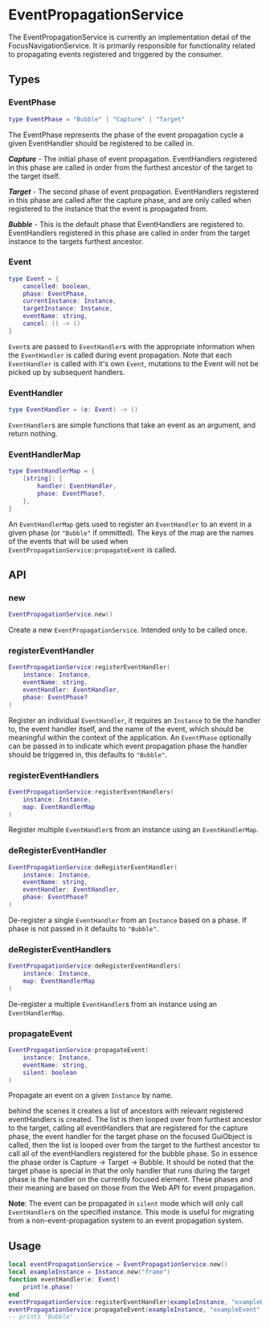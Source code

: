 # EventPropagationService

The EventPropagationService is currently an implementation detail of the FocusNavigationService. It is primarily responsible for functionality related to propagating events registered and triggered by the consumer.

## Types

### EventPhase
```lua
type EventPhase = "Bubble" | "Capture" | "Target"
```
The EventPhase represents the phase of the event propagation cycle a given EventHandler should be registered to be called in.

***Capture*** - The initial phase of event propagation. EventHandlers registered in this phase are called in order from the furthest ancestor of the target to the target itself.

***Target*** - The second phase of event propagation. EventHandlers registered in this phase are called after the capture phase, and are only called when registered to the instance that the event is propagated from.

***Bubble*** - This is the default phase that EventHandlers are registered to. EventHandlers registered in this phase are called in order from the target instance to the targets furthest ancestor.


### Event
```lua
type Event = {
    cancelled: boolean,
    phase: EventPhase,
    currentInstance: Instance,
    targetInstance: Instance,
    eventName: string,
    cancel: () -> ()
}
```
`Event`s are passed to `EventHandler`s with the appropriate information when the `EventHandler` is called during event propagation. Note that each `EventHandler` is called with it's own `Event`, mutations to the Event will not be picked up by subsequent handlers.

### EventHandler
```lua
type EventHandler = (e: Event) -> ()
```
`EventHandler`s are simple functions that take an event as an argument, and return nothing.

### EventHandlerMap
```lua
type EventHandlerMap = {
	[string]: {
		handler: EventHandler,
		phase: EventPhase?,
	},
}
```
An `EventHandlerMap` gets used to register an `EventHandler` to an event in a given phase (or `"Bubble"` if ommitted). The keys of the map are the names of the events that will be used when `EventPropagationService:propagateEvent` is called.

## API

### new

```lua
EventPropagationService.new()
```
Create a new `EventPropagationService`. Intended only to be called once.

### registerEventHandler

```lua
EventPropagationService:registerEventHandler(
    instance: Instance,
    eventName: string,
    eventHandler: EventHandler,
    phase: EventPhase?
)
```
Register an individual `EventHandler`, it requires an `Instance` to tie the handler to, the event handler itself, and the name of the event, which should be meaningful within the context of the application. An `EventPhase` optionally can be passed in to indicate which event propagation phase the handler should be triggered in, this defaults to `"Bubble"`.

### registerEventHandlers

```lua
EventPropagationService:registerEventHandlers(
    instance: Instance,
    map: EventHandlerMap
)
```
Register multiple `EventHandler`s from an instance using an `EventHandlerMap`.

### deRegisterEventHandler
```lua
EventPropagationService:deRegisterEventHandler(
    instance: Instance,
    eventName: string,
    eventHandler: EventHandler,
    phase: EventPhase?
)
```
De-register a single `EventHandler` from an `Instance` based on a phase. If phase is not passed in it defaults to `"Bubble"`.

### deRegisterEventHandlers
```lua
EventPropagationService:deRegisterEventHandlers(
    instance: Instance,
    map: EventHandlerMap
)
```
De-register a multiple `EventHandler`s from an instance using an `EventHandlerMap`.

### propagateEvent
```lua
EventPropagationService:propagateEvent(
    instance: Instance,
    eventName: string,
    silent: boolean
)
```
Propagate an event on a given `Instance` by name.

behind the scenes it creates a list of ancestors with relevant registered eventHandlers is created. The list is then looped over from furthest ancestor to the target, calling all eventHandlers that are registered for the capture phase, the event handler for the target phase on the focused GuiObject is called, then the list is looped over from the target to the furthest ancestor to call all of the eventHandlers registered for the bubble phase. So in essence the phase order is Capture → Target → Bubble. It should be noted that the target phase is special in that the only handler that runs during the target phase is the handler on the currently focused element. These phases and their meaning are based on those from the Web API for event propagation.

**Note**: The event can be propagated in `silent` mode which will only call `EventHandler`s on the specified instance. This mode is useful for migrating from a non-event-propagation system to an event propagation system.

## Usage
```lua
local eventPropagationService = EventPropagationService.new()
local exampleInstance = Instance.new("frame")
function eventHandler(e: Event)
    print(e.phase)
end
eventPropagationService:registerEventHandler(exampleInstance, "exampleEvent", eventHandler)
eventPropagationService:propagateEvent(exampleInstance, "exampleEvent", nil, false)
-- prints "Bubble"
```